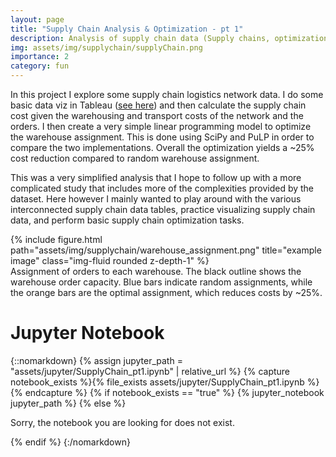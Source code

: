 ```yaml
---
layout: page
title: "Supply Chain Analysis & Optimization - pt 1"
description: Analysis of supply chain data (Supply chains, optimization, Python, scipy PuLP)
img: assets/img/supplychain/supplyChain.png
importance: 2
category: fun
---
```


In this project I explore some supply chain logistics network data. I do some basic data viz in Tableau (<a href="https://public.tableau.com/app/profile/alex.mcdaniel/viz/SupplyChainLogistics_17028331172440/Dashboard1">see here</a>) and then calculate the supply chain cost given the warehousing and transport costs of the network and the orders. I then create a very simple linear programming model to optimize the warehouse assignment. This is done using SciPy and PuLP in order to compare the two implementations. Overall the optimization yields a ~25% cost reduction compared to random warehouse assignment.

This was a very simplified analysis that I hope to follow up with a more complicated study that includes more of the complexities provided by the dataset. Here however I mainly wanted to play around with the various interconnected supply chain data tables, practice visualizing supply chain data, and perform basic supply chain optimization tasks.


<div class="row">
    <div class="col-sm mt-3 mt-md-0">
        {% include figure.html path="assets/img/supplychain/warehouse_assignment.png" title="example image" class="img-fluid rounded z-depth-1" %}
    </div>
</div>
<div class="caption">
    Assignment of orders to each warehouse. The black outline shows the warehouse order capacity. Blue bars indicate random assignments, while the orange bars are the optimal assignment, which reduces costs by ~25%.
</div>





<h1>
    Jupyter Notebook
</h1>

{::nomarkdown}
{% assign jupyter_path = "assets/jupyter/SupplyChain_pt1.ipynb" | relative_url %}
{% capture notebook_exists %}{% file_exists assets/jupyter/SupplyChain_pt1.ipynb %}{% endcapture %}
{% if notebook_exists == "true" %}
    {% jupyter_notebook jupyter_path %}
{% else %}
    <p>Sorry, the notebook you are looking for does not exist.</p>
{% endif %}
{:/nomarkdown}
